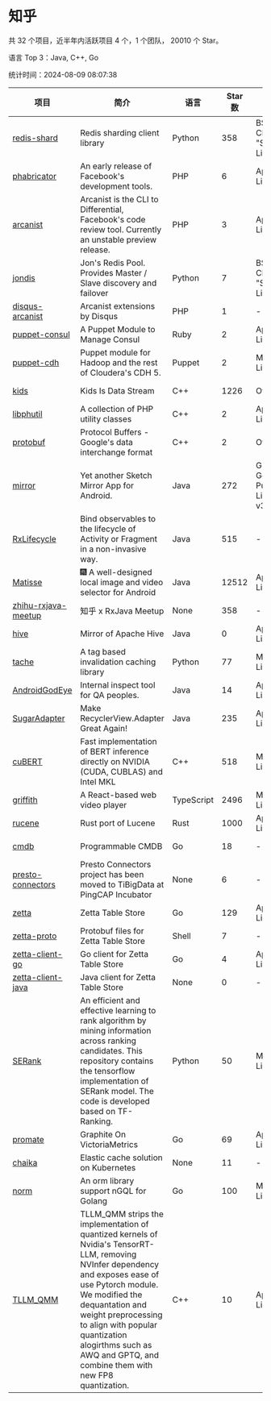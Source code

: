 # 知乎

共 32 个项目，近半年内活跃项目 4 个，1 个团队， 20010 个 Star。

语言 Top 3：Java, C++, Go

统计时间：2024-08-09 08:07:38

| 项目 | 简介 | 语言 | Star 数 | 协议 | 创建时间 | 最后更新时间 | 最后提交时间 |
| --- | --- | --- | --- | --- | --- | --- | --- |
| [redis-shard](https://github.com/zhihu/redis-shard) | Redis sharding client library | Python | 358 | BSD 2-Clause "Simplified" License | 2011-05-28 | 2024-06-18 | 2022-11-02 |
| [phabricator](https://github.com/zhihu/phabricator) | An early release of Facebook's development tools. | PHP | 6 | Apache License 2.0 | 2012-10-12 | 2022-12-29 | 2016-04-04 |
| [arcanist](https://github.com/zhihu/arcanist) | Arcanist is the CLI to Differential, Facebook's code review tool. Currently an unstable preview release. | PHP | 3 | Apache License 2.0 | 2012-11-08 | 2022-12-29 | 2016-02-16 |
| [jondis](https://github.com/zhihu/jondis) | Jon's Redis Pool.   Provides Master / Slave discovery and failover  | Python | 7 | BSD 2-Clause "Simplified" License | 2013-04-23 | 2019-07-05 | 2014-11-27 |
| [disqus-arcanist](https://github.com/zhihu/disqus-arcanist) | Arcanist extensions by Disqus | PHP | 1 | - | 2013-08-20 | 2020-01-16 | 2014-10-16 |
| [puppet-consul](https://github.com/zhihu/puppet-consul) | A Puppet Module to Manage Consul | Ruby | 2 | Apache License 2.0 | 2014-08-27 | 2015-07-22 | 2014-09-03 |
| [puppet-cdh](https://github.com/zhihu/puppet-cdh) | Puppet module for Hadoop and the rest of Cloudera's CDH 5. | Puppet | 2 | MIT License | 2014-10-09 | 2023-02-02 | 2015-12-04 |
| [kids](https://github.com/zhihu/kids) | Kids Is Data Stream | C++ | 1226 | Other | 2014-12-19 | 2024-08-05 | 2020-08-10 |
| [libphutil](https://github.com/zhihu/libphutil) | A collection of PHP utility classes | C++ | 2 | Apache License 2.0 | 2015-03-24 | 2016-03-14 | 2016-02-16 |
| [protobuf](https://github.com/zhihu/protobuf) | Protocol Buffers - Google's data interchange format | C++ | 2 | Other | 2016-07-22 | 2018-08-21 | 2016-07-22 |
| [mirror](https://github.com/zhihu/mirror) | Yet another Sketch Mirror App for Android.  | Java | 272 | GNU General Public License v3.0 | 2016-10-31 | 2024-06-18 | 2020-09-30 |
| [RxLifecycle](https://github.com/zhihu/RxLifecycle) | Bind observables to the lifecycle of Activity or Fragment in a non-invasive way. | Java | 515 | - | 2017-01-21 | 2024-08-02 | 2018-06-14 |
| [Matisse](https://github.com/zhihu/Matisse) | :fireworks: A well-designed local image and video selector for Android | Java | 12512 | Apache License 2.0 | 2017-04-13 | 2024-08-09 | 2023-05-15 |
| [zhihu-rxjava-meetup](https://github.com/zhihu/zhihu-rxjava-meetup) | 知乎 x RxJava Meetup | None | 358 | - | 2017-09-25 | 2024-03-08 | 2017-10-08 |
| [hive](https://github.com/zhihu/hive) | Mirror of Apache Hive | Java | 0 | Apache License 2.0 | 2017-11-09 | 2017-11-30 | 2017-11-09 |
| [tache](https://github.com/zhihu/tache) | A tag based invalidation caching library  | Python | 77 | MIT License | 2017-12-20 | 2022-07-07 | 2019-11-07 |
| [AndroidGodEye](https://github.com/zhihu/AndroidGodEye) | Internal inspect tool for QA peoples. | Java | 14 | Apache License 2.0 | 2018-01-29 | 2024-02-22 | 2018-03-14 |
| [SugarAdapter](https://github.com/zhihu/SugarAdapter) | Make RecyclerView.Adapter Great Again! | Java | 235 | Apache License 2.0 | 2018-12-05 | 2024-07-30 | 2019-06-24 |
| [cuBERT](https://github.com/zhihu/cuBERT) | Fast implementation of BERT inference directly on NVIDIA (CUDA, CUBLAS) and Intel MKL | C++ | 518 | MIT License | 2019-03-13 | 2024-08-02 | 2020-11-18 |
| [griffith](https://github.com/zhihu/griffith) | A React-based web video player | TypeScript | 2496 | MIT License | 2019-03-22 | 2024-08-06 | 2024-03-18 |
| [rucene](https://github.com/zhihu/rucene) | Rust port of Lucene | Rust | 1000 | Apache License 2.0 | 2019-05-29 | 2024-08-07 | 2024-02-16 |
| [cmdb](https://github.com/zhihu/cmdb) | Programmable CMDB | Go | 18 | - | 2020-04-26 | 2023-11-08 | 2020-06-15 |
| [presto-connectors](https://github.com/zhihu/presto-connectors) | Presto Connectors project has been moved to TiBigData at PingCAP Incubator | None | 6 | - | 2020-05-02 | 2020-06-10 | 2020-06-10 |
| [zetta](https://github.com/zhihu/zetta) | Zetta Table Store | Go | 129 | Apache License 2.0 | 2020-05-12 | 2024-08-05 | 2021-04-06 |
| [zetta-proto](https://github.com/zhihu/zetta-proto) | Protobuf files for Zetta Table Store | Shell | 7 | - | 2020-05-12 | 2024-06-18 | 2021-04-04 |
| [zetta-client-go](https://github.com/zhihu/zetta-client-go) | Go client for Zetta Table Store | Go | 4 | Apache License 2.0 | 2020-05-12 | 2024-06-18 | 2021-04-05 |
| [zetta-client-java](https://github.com/zhihu/zetta-client-java) | Java client for Zetta Table Store | None | 0 | - | 2020-07-03 | 2020-07-03 | 2020-07-03 |
| [SERank](https://github.com/zhihu/SERank) | An efficient and effective learning to rank algorithm by mining information across ranking candidates. This repository contains the tensorflow implementation of SERank model. The code is developed based on TF-Ranking. | Python | 50 | MIT License | 2020-08-05 | 2024-06-18 | 2021-03-29 |
| [promate](https://github.com/zhihu/promate) | Graphite On VictoriaMetrics | Go | 69 | Apache License 2.0 | 2020-11-17 | 2024-07-28 | 2021-03-03 |
| [chaika](https://github.com/zhihu/chaika) | Elastic cache solution on Kubernetes | None | 11 | - | 2021-03-22 | 2024-06-18 | 2021-03-22 |
| [norm](https://github.com/zhihu/norm) | An orm library support nGQL for Golang | Go | 100 | MIT License | 2021-07-13 | 2024-08-08 | 2024-07-05 |
| [TLLM_QMM](https://github.com/zhihu/TLLM_QMM) | TLLM_QMM strips the implementation of quantized kernels of Nvidia's TensorRT-LLM, removing NVInfer dependency and exposes ease of use Pytorch module. We modified the dequantation and weight preprocessing to align with popular quantization alogirthms such as AWQ and GPTQ, and combine them with new FP8 quantization. | C++ | 10 | Apache License 2.0 | 2024-07-05 | 2024-07-25 | 2024-07-05 |
